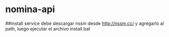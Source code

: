 # nomina-api
##install service 
debe descargar nssm desde  http://nssm.cc/ y agregarlo al path,
luego ejecutar el archivo install.bat
